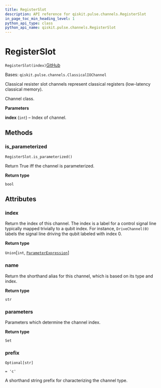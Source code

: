 ```yaml
---
title: RegisterSlot
description: API reference for qiskit.pulse.channels.RegisterSlot
in_page_toc_min_heading_level: 1
python_api_type: class
python_api_name: qiskit.pulse.channels.RegisterSlot
---
```


# RegisterSlot

<span id="qiskit.pulse.channels.RegisterSlot" />

`RegisterSlot(index)`[GitHub](https://github.com/qiskit/qiskit/tree/stable/0.41/qiskit/pulse/channels.py "view source code")

Bases: `qiskit.pulse.channels.ClassicalIOChannel`

Classical resister slot channels represent classical registers (low-latency classical memory).

Channel class.

**Parameters**

**index** (`int`) – Index of channel.

## Methods

### is\_parameterized

<span id="qiskit.pulse.channels.RegisterSlot.is_parameterized" />

`RegisterSlot.is_parameterized()`

Return True iff the channel is parameterized.

**Return type**

`bool`

## Attributes

<span id="qiskit.pulse.channels.RegisterSlot.index" />

### index

Return the index of this channel. The index is a label for a control signal line typically mapped trivially to a qubit index. For instance, `DriveChannel(0)` labels the signal line driving the qubit labeled with index 0.

**Return type**

`Union`\[`int`, [`ParameterExpression`](qiskit.circuit.ParameterExpression "qiskit.circuit.parameterexpression.ParameterExpression")]

<span id="qiskit.pulse.channels.RegisterSlot.name" />

### name

Return the shorthand alias for this channel, which is based on its type and index.

**Return type**

`str`

<span id="qiskit.pulse.channels.RegisterSlot.parameters" />

### parameters

Parameters which determine the channel index.

**Return type**

`Set`

<span id="qiskit.pulse.channels.RegisterSlot.prefix" />

### prefix

`Optional[str]`

`= 'c'`

A shorthand string prefix for characterizing the channel type.

